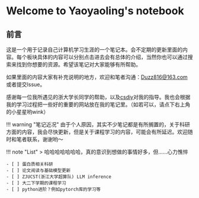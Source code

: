 # Welcome to Yaoyaoling's notebook

## 前言
这是一个用于记录自己计算机学习生涯的一个笔记本。会不定期的更新里面的内容。每个板块具体的内容可以分别点击进去会有总体的介绍，当然你也可以通过搜索来找到你想要的资源。希望该笔记对大家能够有所帮助。

如果里面的内容大家有补充说明的地方，欢迎和笔者沟通：Duzz816@163.com 或者提交Issue。

感谢每一位我所遇见的浙大学长同学的帮助，以及[csdiy](https://csdiy.wiki)对我的指导。我也会根据我的学习过程把一些好的重要的网站放在我的笔记里。（如若可以，请点下右上角的小星星哟wink）

<!-- prettier-ignore-start -->
!!! warning "笔记近况"
    由于个人原因，其实不少笔记都是有所搁置的，关于科研方面的内容，我会尽快更新，但是关于课程学习的内容，可能会有所延迟。欢迎随时和笔者联系，谢谢哟～
<!-- prettier-ignore-end -->

!!! note "List"
    > 哈哈哈哈哈哈哈，真的意识到想做的事情好多，但……心力憔悴

    - [ ] 蛋白质相关科研
    - [ ] 论文阅读与基础模型更新
    - [ ] ZJUCST(浙江大学超算队) LLM inference
    - [ ] 大二下学期的课程学习
    - [ ] python进阶？例如pytorch库的学习等


